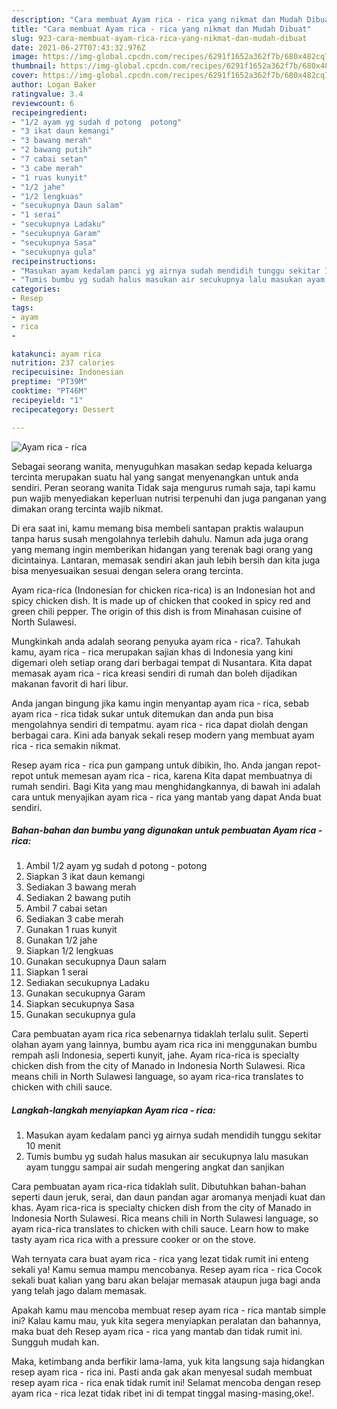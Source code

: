```yaml
---
description: "Cara membuat Ayam rica - rica yang nikmat dan Mudah Dibuat"
title: "Cara membuat Ayam rica - rica yang nikmat dan Mudah Dibuat"
slug: 923-cara-membuat-ayam-rica-rica-yang-nikmat-dan-mudah-dibuat
date: 2021-06-27T07:43:32.976Z
image: https://img-global.cpcdn.com/recipes/6291f1652a362f7b/680x482cq70/ayam-rica-rica-foto-resep-utama.jpg
thumbnail: https://img-global.cpcdn.com/recipes/6291f1652a362f7b/680x482cq70/ayam-rica-rica-foto-resep-utama.jpg
cover: https://img-global.cpcdn.com/recipes/6291f1652a362f7b/680x482cq70/ayam-rica-rica-foto-resep-utama.jpg
author: Logan Baker
ratingvalue: 3.4
reviewcount: 6
recipeingredient:
- "1/2 ayam yg sudah d potong  potong"
- "3 ikat daun kemangi"
- "3 bawang merah"
- "2 bawang putih"
- "7 cabai setan"
- "3 cabe merah"
- "1 ruas kunyit"
- "1/2 jahe"
- "1/2 lengkuas"
- "secukupnya Daun salam"
- "1 serai"
- "secukupnya Ladaku"
- "secukupnya Garam"
- "secukupnya Sasa"
- "secukupnya gula"
recipeinstructions:
- "Masukan ayam kedalam panci yg airnya sudah mendidih tunggu sekitar 10 menit"
- "Tumis bumbu yg sudah halus masukan air secukupnya lalu masukan ayam tunggu sampai air sudah mengering angkat dan sanjikan"
categories:
- Resep
tags:
- ayam
- rica
- 

katakunci: ayam rica  
nutrition: 237 calories
recipecuisine: Indonesian
preptime: "PT39M"
cooktime: "PT46M"
recipeyield: "1"
recipecategory: Dessert

---
```



![Ayam rica - rica](https://img-global.cpcdn.com/recipes/6291f1652a362f7b/680x482cq70/ayam-rica-rica-foto-resep-utama.jpg)

Sebagai seorang wanita, menyuguhkan masakan sedap kepada keluarga tercinta merupakan suatu hal yang sangat menyenangkan untuk anda sendiri. Peran seorang  wanita Tidak saja mengurus rumah saja, tapi kamu pun wajib menyediakan keperluan nutrisi terpenuhi dan juga panganan yang dimakan orang tercinta wajib nikmat.

Di era  saat ini, kamu memang bisa membeli santapan praktis walaupun tanpa harus susah mengolahnya terlebih dahulu. Namun ada juga orang yang memang ingin memberikan hidangan yang terenak bagi orang yang dicintainya. Lantaran, memasak sendiri akan jauh lebih bersih dan kita juga bisa menyesuaikan sesuai dengan selera orang tercinta. 

Ayam rica-rica (Indonesian for chicken rica-rica) is an Indonesian hot and spicy chicken dish. It is made up of chicken that cooked in spicy red and green chili pepper. The origin of this dish is from Minahasan cuisine of North Sulawesi.

Mungkinkah anda adalah seorang penyuka ayam rica - rica?. Tahukah kamu, ayam rica - rica merupakan sajian khas di Indonesia yang kini digemari oleh setiap orang dari berbagai tempat di Nusantara. Kita dapat memasak ayam rica - rica kreasi sendiri di rumah dan boleh dijadikan makanan favorit di hari libur.

Anda jangan bingung jika kamu ingin menyantap ayam rica - rica, sebab ayam rica - rica tidak sukar untuk ditemukan dan anda pun bisa mengolahnya sendiri di tempatmu. ayam rica - rica dapat diolah dengan berbagai cara. Kini ada banyak sekali resep modern yang membuat ayam rica - rica semakin nikmat.

Resep ayam rica - rica pun gampang untuk dibikin, lho. Anda jangan repot-repot untuk memesan ayam rica - rica, karena Kita dapat membuatnya di rumah sendiri. Bagi Kita yang mau menghidangkannya, di bawah ini adalah cara untuk menyajikan ayam rica - rica yang mantab yang dapat Anda buat sendiri.

<!--inarticleads1-->

##### Bahan-bahan dan bumbu yang digunakan untuk pembuatan Ayam rica - rica:

1. Ambil 1/2 ayam yg sudah d potong - potong
1. Siapkan 3 ikat daun kemangi
1. Sediakan 3 bawang merah
1. Sediakan 2 bawang putih
1. Ambil 7 cabai setan
1. Sediakan 3 cabe merah
1. Gunakan 1 ruas kunyit
1. Gunakan 1/2 jahe
1. Siapkan 1/2 lengkuas
1. Gunakan secukupnya Daun salam
1. Siapkan 1 serai
1. Sediakan secukupnya Ladaku
1. Gunakan secukupnya Garam
1. Siapkan secukupnya Sasa
1. Gunakan secukupnya gula


Cara pembuatan ayam rica rica sebenarnya tidaklah terlalu sulit. Seperti olahan ayam yang lainnya, bumbu ayam rica rica ini menggunakan bumbu rempah asli Indonesia, seperti kunyit, jahe. Ayam rica-rica is specialty chicken dish from the city of Manado in Indonesia North Sulawesi. Rica means chili in North Sulawesi language, so ayam rica-rica translates to chicken with chili sauce. 

<!--inarticleads2-->

##### Langkah-langkah menyiapkan Ayam rica - rica:

1. Masukan ayam kedalam panci yg airnya sudah mendidih tunggu sekitar 10 menit
1. Tumis bumbu yg sudah halus masukan air secukupnya lalu masukan ayam tunggu sampai air sudah mengering angkat dan sanjikan


Cara pembuatan ayam rica-rica tidaklah sulit. Dibutuhkan bahan-bahan seperti daun jeruk, serai, dan daun pandan agar aromanya menjadi kuat dan khas. Ayam rica-rica is specialty chicken dish from the city of Manado in Indonesia North Sulawesi. Rica means chili in North Sulawesi language, so ayam rica-rica translates to chicken with chili sauce. Learn how to make tasty ayam rica rica with a pressure cooker or on the stove. 

Wah ternyata cara buat ayam rica - rica yang lezat tidak rumit ini enteng sekali ya! Kamu semua mampu mencobanya. Resep ayam rica - rica Cocok sekali buat kalian yang baru akan belajar memasak ataupun juga bagi anda yang telah jago dalam memasak.

Apakah kamu mau mencoba membuat resep ayam rica - rica mantab simple ini? Kalau kamu mau, yuk kita segera menyiapkan peralatan dan bahannya, maka buat deh Resep ayam rica - rica yang mantab dan tidak rumit ini. Sungguh mudah kan. 

Maka, ketimbang anda berfikir lama-lama, yuk kita langsung saja hidangkan resep ayam rica - rica ini. Pasti anda gak akan menyesal sudah membuat resep ayam rica - rica enak tidak rumit ini! Selamat mencoba dengan resep ayam rica - rica lezat tidak ribet ini di tempat tinggal masing-masing,oke!.

